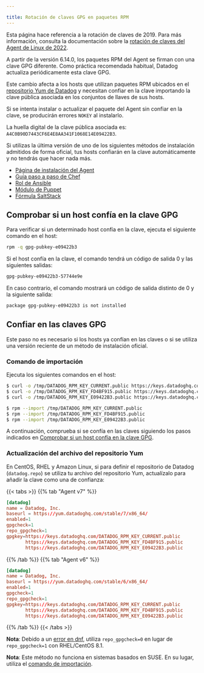 ```yaml
---

title: Rotación de claves GPG en paquetes RPM
---
```


<div class="alert alert-warning">
Esta página hace referencia a la rotación de claves de 2019. Para más información, consulta la documentación sobre la <a href="/agent/guide/linux-agent-2022-key-rotation">rotación de claves del Agent de Linux de 2022</a>.
</div>


A partir de la versión 6.14.0, los paquetes RPM del Agent se firman con una clave GPG diferente. Como práctica recomendada habitual, Datadog actualiza periódicamente esta clave GPG.

Este cambio afecta a los hosts que utilizan paquetes RPM ubicados en el [repositorio Yum de Datadog][1] y necesitan confiar en la clave importando la clave pública asociada en los conjuntos de llaves de sus hosts.

Si se intenta instalar o actualizar el paquete del Agent sin confiar en la clave, se producirán errores `NOKEY` al instalarlo.

La huella digital de la clave pública asociada es: `A4C0B90D7443CF6E4E8AA341F1068E14E09422B3`.

Si utilizas la última versión de uno de los siguientes métodos de instalación admitidos de forma oficial, tus hosts confiarán en la clave automáticamente y no tendrás que hacer nada más.

* [Página de instalación del Agent][2]
* [Guía paso a paso de Chef][3]
* [Rol de Ansible][4]
* [Módulo de Puppet][5]
* [Fórmula SaltStack][6]

## Comprobar si un host confía en la clave GPG

Para verificar si un determinado host confía en la clave, ejecuta el siguiente comando en el host:

```bash
rpm -q gpg-pubkey-e09422b3
```

Si el host confía en la clave, el comando tendrá un código de salida 0 y las siguientes salidas:

```bash
gpg-pubkey-e09422b3-57744e9e
```

En caso contrario, el comando mostrará un código de salida distinto de 0 y la siguiente salida:

```bash
package gpg-pubkey-e09422b3 is not installed
```

## Confiar en las claves GPG

Este paso no es necesario si los hosts ya confían en las claves o si se utiliza una versión reciente de un método de instalación oficial.

### Comando de importación

Ejecuta los siguientes comandos en el host:

```bash
$ curl -o /tmp/DATADOG_RPM_KEY_CURRENT.public https://keys.datadoghq.com/DATADOG_RPM_KEY_CURRENT.public
$ curl -o /tmp/DATADOG_RPM_KEY_FD4BF915.public https://keys.datadoghq.com/DATADOG_RPM_KEY_FD4BF915.public
$ curl -o /tmp/DATADOG_RPM_KEY_E09422B3.public https://keys.datadoghq.com/DATADOG_RPM_KEY_E09422B3.public

$ rpm --import /tmp/DATADOG_RPM_KEY_CURRENT.public
$ rpm --import /tmp/DATADOG_RPM_KEY_FD4BF915.public
$ rpm --import /tmp/DATADOG_RPM_KEY_E09422B3.public
```

A continuación, comprueba si se confía en las claves siguiendo los pasos indicados en [Comprobar si un host confía en la clave GPG](#check-if-a-host-trusts-the-gpg-key).

### Actualización del archivo del repositorio Yum

En CentOS, RHEL y Amazon Linux, si para definir el repositorio de Datadog (`datadog.repo`) se utiliza tu archivo del repositorio Yum, actualízalo para añadir la clave como una de confianza:

{{< tabs >}}
{{% tab "Agent v7" %}}

```conf
[datadog]
name = Datadog, Inc.
baseurl = https://yum.datadoghq.com/stable/7/x86_64/
enabled=1
gpgcheck=1
repo_gpgcheck=1
gpgkey=https://keys.datadoghq.com/DATADOG_RPM_KEY_CURRENT.public
       https://keys.datadoghq.com/DATADOG_RPM_KEY_FD4BF915.public
       https://keys.datadoghq.com/DATADOG_RPM_KEY_E09422B3.public
```

{{% /tab %}}
{{% tab "Agent v6" %}}

```conf
[datadog]
name = Datadog, Inc.
baseurl = https://yum.datadoghq.com/stable/6/x86_64/
enabled=1
gpgcheck=1
repo_gpgcheck=1
gpgkey=https://keys.datadoghq.com/DATADOG_RPM_KEY_CURRENT.public
       https://keys.datadoghq.com/DATADOG_RPM_KEY_FD4BF915.public
       https://keys.datadoghq.com/DATADOG_RPM_KEY_E09422B3.public
```

{{% /tab %}}
{{< /tabs >}}

**Nota**: Debido a un [error en dnf][7], utiliza `repo_gpgcheck=0` en lugar de `repo_gpgcheck=1` con RHEL/CentOS 8.1.

**Nota**: Este método no funciona en sistemas basados en SUSE. En su lugar, utiliza el [comando de importación](#import-command).

[1]: https://yum.datadoghq.com
[2]: https://app.datadoghq.com/account/settings#agent
[3]: https://github.com/DataDog/chef-datadog
[4]: https://github.com/DataDog/ansible-datadog
[5]: https://github.com/DataDog/puppet-datadog-agent
[6]: https://github.com/DataDog/datadog-formula
[7]: https://bugzilla.redhat.com/show_bug.cgi?id=1792506
